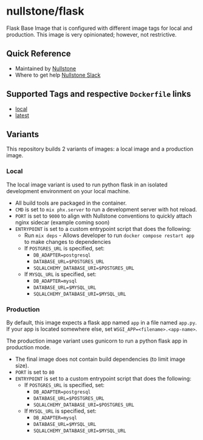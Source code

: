 # nullstone/flask

Flask Base Image that is configured with different image tags for local and production.
This image is very opinionated; however, not restrictive.

## Quick Reference

- Maintained by
  [Nullstone](https://nullstone.io)
- Where to get help
  [Nullstone Slack](https://join.slack.com/t/nullstone-community/signup)

## Supported Tags and respective `Dockerfile` links

- [local](local.Dockerfile)
- [latest](Dockerfile)

## Variants

This repository builds 2 variants of images: a local image and a production image.

### Local

The local image variant is used to run python flask in an isolated development environment on your local machine.
- All build tools are packaged in the container.
- `CMD` is set to `mix phx.server` to run a development server with hot reload.
- `PORT` is set to `9000` to align with Nullstone conventions to quickly attach nginx sidecar (example coming soon)
- `ENTRYPOINT` is set to a custom entrypoint script that does the following:
    - Run `mix deps` - Allows developer to run `docker compose restart app` to make changes to dependencies
    - If `POSTGRES_URL` is specified, set:
      - `DB_ADAPTER=postgresql`
      - `DATABASE_URL=$POSTGRES_URL`
      - `SQLALCHEMY_DATABASE_URI=$POSTGRES_URL`
    - If `MYSQL_URL` is specified, set:
      - `DB_ADAPTER=mysql`
      - `DATABASE_URL=$MYSQL_URL`
      - `SQLALCHEMY_DATABASE_URI=$MYSQL_URL`

### Production

By default, this image expects a flask app named `app` in a file named `app.py`.
If your app is located somewhere else, set `WSGI_APP=<filename>.<app-name>`.

The production image variant uses gunicorn to run a python flask app in production mode.
- The final image does not contain build dependencies (to limit image size).
- `PORT` is set to `80`
- `ENTRYPOINT` is set to a custom entrypoint script that does the following:
  - If `POSTGRES_URL` is specified, set:
    - `DB_ADAPTER=postgresql`
    - `DATABASE_URL=$POSTGRES_URL`
    - `SQLALCHEMY_DATABASE_URI=$POSTGRES_URL`
  - If `MYSQL_URL` is specified, set:
    - `DB_ADAPTER=mysql`
    - `DATABASE_URL=$MYSQL_URL`
    - `SQLALCHEMY_DATABASE_URI=$MYSQL_URL`
